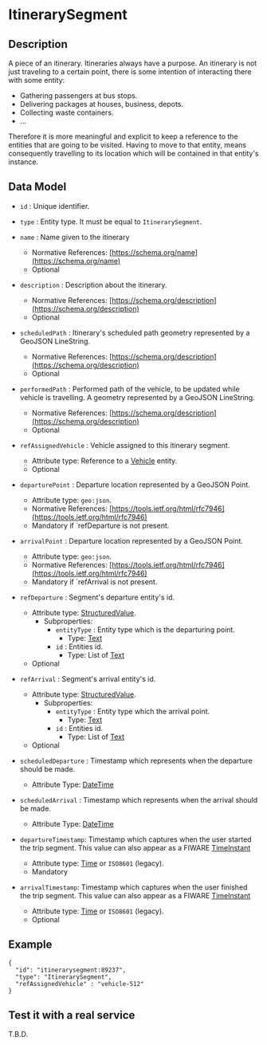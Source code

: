 # ItinerarySegment

## Description

A piece of an itinerary. Itineraries always have a purpose. An itinerary is not just traveling to a certain point, there is some intention of interacting there with some entity:

+ Gathering passengers at bus stops.
+ Delivering packages at houses, business, depots.
+ Collecting waste containers.
+ ...

Therefore it is more meaningful and explicit to keep a reference to the entities that are going to be visited. Having to move to that entity, means consequently travelling to its 
location which will be contained in that entity's instance.

## Data Model

+ `id` : Unique identifier.

+ `type` : Entity type. It must be equal to `ItinerarySegment`. 

+ `name` : Name given to the itinerary
    + Normative References: [https://schema.org/name](https://schema.org/name)
    + Optional

+ `description` : Description about the itinerary. 
    + Normative References: [https://schema.org/description](https://schema.org/description)
    + Optional

+ `scheduledPath` : Itinerary's scheduled path geometry represented by a GeoJSON LineString. 
    + Normative References: [https://schema.org/description](https://schema.org/description)
    + Optional

+ `performedPath` : Performed path of the vehicle, to be updated while vehicle is travelling. A geometry represented by a GeoJSON LineString. 
    + Normative References: [https://schema.org/description](https://schema.org/description)
    + Optional
 
+  `refAssignedVehicle` : Vehicle assigned to this itinerary segment.
    + Attribute type: Reference to a [Vehicle](../../../Transportation/Vehicle/doc/spec.md) entity.
    + Optional

+ `departurePoint` : Departure location represented by a GeoJSON Point.
    + Attribute type: `geo:json`.
    + Normative References: [https://tools.ietf.org/html/rfc7946](https://tools.ietf.org/html/rfc7946)
    + Mandatory if `refDeparture is not present.

+ `arrivalPoint` : Departure location represented by a GeoJSON Point.
    + Attribute type: `geo:json`.
    + Normative References: [https://tools.ietf.org/html/rfc7946](https://tools.ietf.org/html/rfc7946)
    + Mandatory if `refArrival is not present.

+ `refDeparture` : Segment's departure entity's id.
    + Attribute type: [StructuredValue](https://schema.org/StructuredValue).
        + Subproperties:
            + `entityType` : Entity type which is the departuring point.
                + Type: [Text](http://schema.org/Text)
            + `id` : Entities id.
                + Type: List of [Text](http://schema.org/Text)
    + Optional

+ `refArrival` : Segment's arrival entity's id.
    + Attribute type: [StructuredValue](https://schema.org/StructuredValue).
        + Subproperties:
            + `entityType` : Entity type which the arrival point.
                + Type: [Text](http://schema.org/Text)
            + `id` : Entities id.
                + Type: List of [Text](http://schema.org/Text)
    + Optional

+ `scheduledDeparture` : Timestamp which represents when the departure should be made.
    + Attribute Type: [DateTime](http://schema.org/DateTime)

+ `scheduledArrival` : Timestamp which represents when the arrival should be made.
    + Attribute Type: [DateTime](http://schema.org/DateTime)

+ `departureTimestamp`: Timestamp which captures when the user started the trip segment. This value can also appear as a FIWARE [TimeInstant](https://github.com/telefonicaid/iotagent-node-lib/blob/develop/README.md#TimeInstant)
    + Attribute type: [Time](http://schema.org/Time) or ```ISO8601``` (legacy).
    + Mandatory

+ `arrivalTimestamp`:	Timestamp which captures when the user finished the trip segment. This value can also appear as a FIWARE [TimeInstant](https://github.com/telefonicaid/iotagent-node-lib/blob/develop/README.md#TimeInstant)
    + Attribute type: [Time](http://schema.org/Time) or ```ISO8601``` (legacy).
    + Optional

## Example

    {
      "id": "itinerarysegment:89237",
      "type": "ItinerarySegment",
      "refAssignedVehicle" : "vehicle-512"
    }
    
## Test it with a real service

T.B.D.
